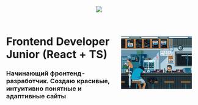 <div align="center">
  <img src="https://skillicons.dev/icons?i=html,css,js,ts,react,vercel,nodejs,npm,git" />
  <!-- <img src="https://skillicons.dev/icons?i=html,css,js,ts,bootstrap,react,vercel,nodejs,npm,express,mongodb,git,github,figma" /> -->
  <br>
  <table style="border: 1px solid transparent; border-collapse: collapse;">
    <tr>
      <td width="60%" align="left" style="border: 1px solid transparent;">
        <h1>Frontend Developer Junior (React + TS)</h1>
        <h3>Начинающий фронтенд-разработчик. Создаю красивые, интуитивно понятные и адаптивные сайты</h3>
      </td>
      <td width="40%" align="center" style="border: 1px solid transparent;">
        <img src="https://github.com/Bogatyrev-Islam/Bogatyrev-Islam/raw/main/гиф%20анимация.gif" alt="Анимация проекта" width="400"/>
      </td>
    </tr>
  </table>
</div>
